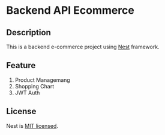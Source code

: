 # Backend API Ecommerce

## Description

This is a backend e-commerce project using [Nest](https://github.com/nestjs/nest) framework. 

## Feature

1. Product Managemang
2. Shopping Chart
3. JWT Auth

## License

Nest is [MIT licensed](https://github.com/nestjs/nest/blob/master/LICENSE).
